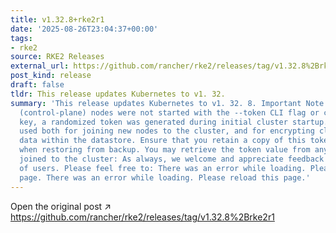 ```yaml
---
title: v1.32.8+rke2r1
date: '2025-08-26T23:04:37+00:00'
tags:
- rke2
source: RKE2 Releases
external_url: https://github.com/rancher/rke2/releases/tag/v1.32.8%2Brke2r1
post_kind: release
draft: false
tldr: This release updates Kubernetes to v1. 32.
summary: 'This release updates Kubernetes to v1. 32. 8. Important Note If your server
  (control-plane) nodes were not started with the --token CLI flag or config file
  key, a randomized token was generated during initial cluster startup. This key is
  used both for joining new nodes to the cluster, and for encrypting cluster bootstrap
  data within the datastore. Ensure that you retain a copy of this token, as is required
  when restoring from backup. You may retrieve the token value from any server already
  joined to the cluster: As always, we welcome and appreciate feedback from our community
  of users. Please feel free to: There was an error while loading. Please reload this
  page. There was an error while loading. Please reload this page.'
---
```

Open the original post ↗ https://github.com/rancher/rke2/releases/tag/v1.32.8%2Brke2r1
